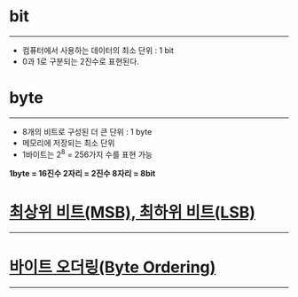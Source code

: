 # bit
---
- 컴퓨터에서 사용하는 데이터의 최소 단위 : 1 bit
- 0과 1로 구분되는 2진수로 표현된다.
# byte
---
- 8개의 비트로 구성된 더 큰 단위 : 1 byte
- 메모리에 저장되는 최소 단위
- 1바이트는  $2^8$ = 256가지 수를 표현 가능

**1byte = 16진수 2자리 = 2진수 8자리 = 8bit**

# [최상위 비트(MSB), 최하위 비트(LSB)](MSB_N_LSB.md)
---

# [바이트 오더링(Byte Ordering)](Byte_Ordering.md)
---
